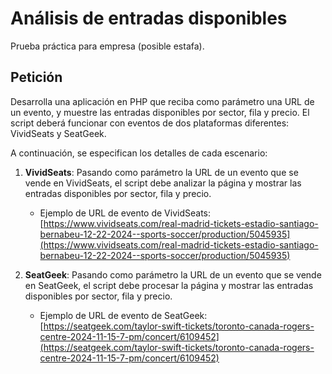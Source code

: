 # Análisis de entradas disponibles

Prueba práctica para empresa (posible estafa).

## Petición

Desarrolla una aplicación en PHP que reciba como parámetro una URL de un evento, y muestre las entradas disponibles por sector, fila y precio. El script deberá funcionar con eventos de dos plataformas diferentes: VividSeats y SeatGeek.

A continuación, se especifican los detalles de cada escenario:

1. **VividSeats**: Pasando como parámetro la URL de un evento que se vende en VividSeats, el script debe analizar la página y mostrar las entradas disponibles por sector, fila y precio.
   - Ejemplo de URL de evento de VividSeats: [https://www.vividseats.com/real-madrid-tickets-estadio-santiago-bernabeu-12-22-2024--sports-soccer/production/5045935](https://www.vividseats.com/real-madrid-tickets-estadio-santiago-bernabeu-12-22-2024--sports-soccer/production/5045935)

2. **SeatGeek**: Pasando como parámetro la URL de un evento que se vende en SeatGeek, el script debe procesar la página y mostrar las entradas disponibles por sector, fila y precio.
   - Ejemplo de URL de evento de SeatGeek: [https://seatgeek.com/taylor-swift-tickets/toronto-canada-rogers-centre-2024-11-15-7-pm/concert/6109452](https://seatgeek.com/taylor-swift-tickets/toronto-canada-rogers-centre-2024-11-15-7-pm/concert/6109452)
